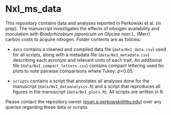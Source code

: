 # NxI_ms_data

This repository contains data and analyses reported in Perkowski et al. (in prep). The manuscript investigates the effects of nitrogen availability and inoculation with _Bradyrhizobium japonicum_ on _Glycine max_ L. (Merr) carbon costs to acquire nitrogen. Folder contents are as follows:

 - `data` contains a cleaned and compiled data file (`data/NxI_data.csv`) used for all scripts, along with a metadata file (`data/NxI_metadata.csv`) describing each acronym and relevant units of each trait. An additional file (`data/NxI_compact_letters.csv`) contains compact lettering used for plots to note pairwise comparisons where Tukey: _p_<0.05.

 - `scripts` contains a script that annotates all analyses done for the manuscript (`data/NxI_dataanalysis.R`) and a script that reproduces all figures in the manuscript (`data/NxI_plots.R`). All scripts are written in R.

 Please contact the repository owner (evan.a.perkowski@ttu.edu) over any queries regarding these data or scripts.
